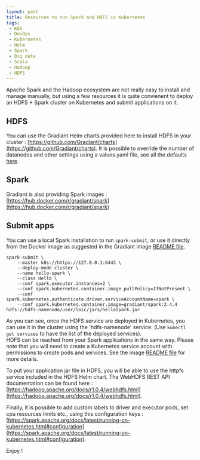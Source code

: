 ```yaml
---
layout: post
title: Resources to run Spark and HDFS in Kubernetes
tags:
 - K8S
 - DevOps
 - Kubernetes
 - Helm
 - Spark
 - Big data
 - Scala
 - Hadoop
 - HDFS
---
```


Apache Spark and the Hadoop ecosystem are not really easy to install and manage manually, but using a few resources it is quite convienent to deploy an HDFS + Spark cluster on Kubernetes and submit applications on it.

## HDFS

You can use the Gradiant Helm charts provided here to install HDFS in your cluster : [https://github.com/Gradiant/charts](https://github.com/Gradiant/charts).
It is possible to override the number of datanodes and other settings using a values.yaml file, see all the defaults [here](https://github.com/Gradiant/charts/blob/master/charts/hdfs/values.yaml).

## Spark

Gradiant is also providing Spark images : [https://hub.docker.com/r/gradiant/spark](https://hub.docker.com/r/gradiant/spark)

## Submit apps

You can use a local Spark installation to run `spark-submit`, or use it directly from the Docker image as suggested in the Gradiant image [README file](https://github.com/Gradiant/dockerized-spark).

```
spark-submit \
    --master k8s://https://127.0.0.1:6443 \
    --deploy-mode cluster \
    --name hello-spark \
    --class Hello \
    --conf spark.executor.instances=2 \
    --conf spark.kubernetes.container.image.pullPolicy=IfNotPresent \
    --conf spark.kubernetes.authenticate.driver.serviceAccountName=spark \
    --conf spark.kubernetes.container.image=gradiant/spark:2.4.4 hdfs://hdfs-namenode/user/loic/jars/helloSpark.jar
```

As you can see, once the HDFS service are deployed in Kubernetes, you can use it in the cluster using the 'hdfs-namenode' service. (Use `kubectl get services` to have the list of the deployed services).  
HDFS can be reached from your Spark applications in the same way. Please note that you will need to create a Kubernetes service account with permissions to create pods and services. See the image [README file](https://github.com/Gradiant/dockerized-spark) for more details. 

To put your application jar file in HDFS, you will be able to use the httpfs service included in the HDFS Helm chart. The WebHDFS REST API documentation can be found here : [https://hadoop.apache.org/docs/r1.0.4/webhdfs.html](https://hadoop.apache.org/docs/r1.0.4/webhdfs.html).

Finally, it is possible to add custom labels to driver and executor pods, set cpu resources limits etc., using this configuration keys : [https://spark.apache.org/docs/latest/running-on-kubernetes.html#configuration](https://spark.apache.org/docs/latest/running-on-kubernetes.html#configuration).

Enjoy !
